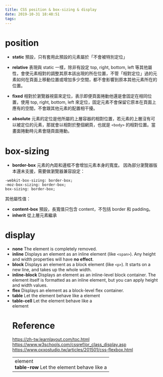 ```yaml
---
title: CSS position & box-sizing & display
date: 2019-10-31 18:48:51
tags:
---
```


# position

- **static** 預設，只有套用此預設的元素屬於「不會被特別定位」

- **relative** 表現與 static 一樣，除非有設定 top, right, bottom, left 等其他屬性，會使元素相對的調整其原本該出現的所在位置，不管「相對定位」過的元素如何在頁面上移動位置或增加多少空間，都不會影響到原本其他元素所在的位置。

- **fixed** 相對於瀏覽器視窗來定位，表示即便頁面捲動他還是會固定在相同位置，使用 top, right, bottom, left 來定位，固定元素不會保留它原本在頁面上應有的空間，不會跟其他元素的配置相干擾。

- **absolute** 元素的定位是他所屬的上層容器的相對位置，若元素的上層沒有可以被定位的元素，那就會以相對於整個網頁，也就是 `<body>` 的相對位置。當畫面捲動時元素會隨頁面捲動。

# box-sizing

- **border-box** 元素的內距和邊框不會增加元素本身的寬度。
因為部分瀏覽器版本還未支援，需要做瀏覽器兼容設定：
```
-webkit-box-sizing: border-box;
-moz-box-sizing: border-box;
box-sizing: border-box;
```

其他屬性值：
- **content-box** 預設，長寬值只包含 content，不包括 border 和 padding。
- **inherit** 從上層元素繼承

# display
- **none** The element is completely removed.
- **inline** Displays an element as an inline element (like `<span>`). Any height and width properties will have **no effect**.
- **block** Displays an element as a block element (like `<p>`). It starts on a new line, and takes up the whole width.
- **inline-block** Displays an element as an inline-level block container. The element itself is formatted as an inline element, but you can apply height and width values.
- **flex** Displays an element as a block-level flex container.
- **table** Let the element behave like a <table> element
- **table-cell** Let the element behave like a <td> element
- **table-row** Let the element behave like a <tr> element

# Reference
https://zh-tw.learnlayout.com/toc.html
https://www.w3schools.com/cssref/pr_class_display.asp
https://www.oxxostudio.tw/articles/201501/css-flexbox.html

